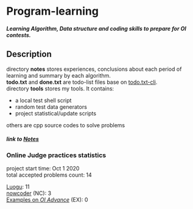 # Program-learning
##### Learning Algorithm, Data structure and coding skills to prepare for OI contests.
## Description
directory **notes** stores experiences, conclusions about each period of learning 
and summary by each algorithm.  
**todo.txt** and **done.txt** are todo-list files base on [todo.txt-cli][todo.txt-cli].  
directory **tools** stores my tools. It contains:  
* a local test shell script
* random test data generators
* project statistical/update scripts

others are cpp source codes to solve problems  
##### link to [Notes](./notes/content.md)

### Online Judge practices statistics
project start time: Oct 1 2020  
total accepted problems count: 14

[Luogu][luogu]: 11  
[nowcoder][nowcoder] (NC): 3  
[Examples on _OI Advance_][oi_advance]  (EX): 0  

[todo.txt-cli]: https://github.com/todotxt/todo.txt-cli
[nowcoder]: https://ac.nowcoder.com/acm/home
[luogu]: https://luogu.com.cn
[oi_advance]: https://ac.nowcoder.com/acm/archivshe/oi-advance/problem